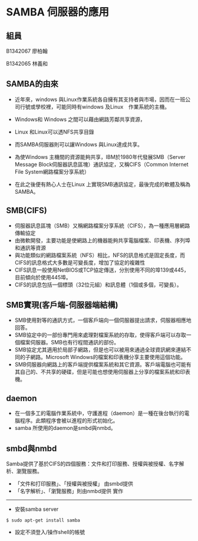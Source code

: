 # SAMBA 伺服器的應用
組員
-------------
B1342067 廖柏翰

B1342065 林義和

SAMBA的由來
------------
* 近年來，windows 與Linux作業系統各自擁有其支持者與市場，因而在一班公司行號或學校裡，可能同時有windows 及Linux　作業系統的主機。

* Windows和 Windows 之間可以藉由網路芳鄰共享資源，
* Linux 和Linux可以透NFS共享目錄
* 而SAMBA伺服器則可以讓Windows 與Linux達成共享。

* 為使Windows 主機間的資源能夠共享，IBM於1980年代發展SMB（Server Message Block伺服器訊息區塊）通訊協定，又稱CIFS（Common Internet File System網路檔案分享系統）
* 在此之後便有熱心人士在Linux 上實現SMB通訊協定，最後完成的軟體及稱為SAMBA。

SMB(CIFS)
-----------
* 伺服器訊息區塊（SMB）又稱網路檔案分享系統（CIFS），為一種應用層網路傳輸協定
* 由微軟開發，主要功能是使網路上的機器能夠共享電腦檔案、印表機、序列埠和通訊等資源
* 與功能類似的網路檔案系統（NFS）相比，NFS的訊息格式是固定長度，而CIFS的訊息格式大多數是可變長度，增加了協定的複雜性
* CIFS訊息一般使用NetBIOS或TCP協定傳送，分別使用不同的埠139或445，目前傾向於使用445埠。
* CIFS的訊息包括一個標頭（32位元組）和訊息體（1個或多個，可變長）。 

SMB實現(客戶端-伺服器端結構)
---------------
* SMB使用對等的通訊方式，一個客戶端向一個伺服器提出請求，伺服器相應地回答。
* SMB協定中的一部份專門用來處理對檔案系統的存取，使得客戶端可以存取一個檔案伺服器。SMB也有行程間通訊的部份。
* SMB協定尤其適用於局部子網路，但是也可以被用來通過全球資訊網來連結不同的子網路。Microsoft Windows的檔案和印表機分享主要使用這個功能。
* SMB伺服器向網路上的客戶端提供檔案系統和其它資源。客戶端電腦也可能有其自己的、不共享的硬碟，但是可能也想使用伺服器上分享的檔案系統和印表機。

daemon
-------------
* 在一個多工的電腦作業系統中，守護進程（daemon）是一種在後台執行的電腦程序。此類程序會被以進程的形式初始化。
* samba 所使用的daemon是smbd與nmbd。

smbd與nmbd
-------------------
Samba提供了基於CIFS的四個服務：文件和打印服務、授權與被授權、名字解析、瀏覽服務。
* 「文件和打印服務」、「授權與被授權」 由smbd提供
* 「名字解析」、「瀏覽服務」則由nmbd提供
實作
----------
* 安裝samba server
```
$ sudo apt-get install samba
```
* 設定不須登入/操作shell的帳號
```
